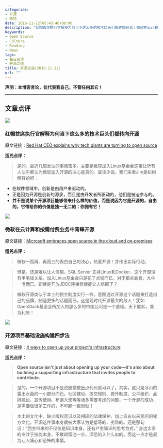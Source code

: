 ```yaml
---
categories:
- 开源
- 感悟
date: 2016-11-22T08:48:46+08:00
description: "红帽首席执行官解释为何当下这么多的技术巨头们都转向开源；微软在云计算和按需付费业务中青睐开源； 开源项目基础设施构建四步法律"
keywords:
- Open Source
- Culture
- Reading
- News
tags:
- 每日阅读
- 开源之道
title: 开源之道(2016.11.22)
url: ""
---
```


**声明：本博客言论，仅代表我自己，不管任何其它！**

---

## 文章点评

![](http://www.ciodive.com/user_media/cache/19/f2/19f203779ca78528520bf4145783f28f.jpg)

### 红帽首席执行官解释为何当下这么多的技术巨头们都转向开源

原文链接：[Red Hat CEO explains why tech giants are turning to open source](http://www.ciodive.com/news/red-hat-ceo-explains-why-tech-giants-are-turning-to-open-source/430829/)

**适兕点评：**

> 是的，最近几周发生的事情蛮多，主要是微软加入Linux基金会这事让所有人似乎都认为微软加入开源的决心是真的。废话少说，我们来看Jim是如何解释的吧：

* 在软件领域中，创新是由用户来驱动的。
* 正是因为开源是创新的源泉，而且是由开发者所驱动的，他们是被迫参与的。
* **并不是说某个开源项目能够带来什么样的价值，而是说因为它是开源的，自由的，它带给你的价值是独一无二的：你拥有它！**

![](http://images.techhive.com/images/article/2016/11/microsoft_cloud_open-source-100694853-large.jpg)

### 微软在云计算和按需付费业务中青睐开源
 
原文链接：[Microsoft embraces open source in the cloud and on-premises](http://www.cio.com/article/3143653/open-source-tools/microsoft-embraces-open-source-in-the-cloud-and-on-premises.html)

**适兕点评：**

> 微软一而再、再而三的表白自己的决心，热爱开源！并作出实际行动。

> 但是，还是难以让人信服，SQL Server 支持Linux和Docker，这个开源没有半毛钱关系，加入Linux基金会只是花了点钱而已，对于那点会费，九牛一毛而已。即使是开放JDBC连接器就能让人信服了？

> 微软开源类似于本土的民主制度实行一样，意图通过开源这个话题来打造自己的品牌，制造更多的话题而已。这是现时代开源最大的敌人！犹如OpenStack基金会所加入的那么多的中国公司是一个道理。天下熙熙，兼为利来！

![](https://opensource.com/sites/default/files/styles/image-full-size/public/images/business/OSDC_BUS_ArchitectureOfParticipation_520x292.png?itok=tzfeycyR)

### 开源项目基础设施构建四步法

原文链接：[4 ways to open up your project's infrastructure](https://opensource.com/article/16/11/lessons-maintaining-infrastructure-open)

**适兕点评：**

> **Open source isn't just about opening up your code—it's also about building a supporting infrastructure that invites people to contribute.** 

> 是的，一个开源项目不是说随意放出点代码就可以了。其实，这只是冰山的露出水面的一小部分而已。社区建设、提交规则、晋升制度、公平组织、品牌建设、宣传使用、布道大使等等诸多需要考虑的问题，一个开源的成功，是需要做很多工作的，不可能一蹴而就！

> 本土的文化中，缺少版权意识以及相应的法律保护，加上自古以来民间的秘方文化，开源这件事本身就被大家认为是低等的、劣质的。还是那句话：“西方带来的不仅仅是知识本身，还有产生知识的思考方式。” 身边太多的专注于技能本身，不敢越雷池一步。深恐陷入什么似的。而这一点才是最为让人痛心和恐怖的事情。


